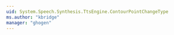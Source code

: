 ```yaml
---
uid: System.Speech.Synthesis.TtsEngine.ContourPointChangeType
ms.author: "kbridge"
manager: "ghogen"
---
```

